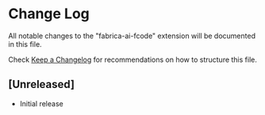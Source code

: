# Change Log

All notable changes to the "fabrica-ai-fcode" extension will be documented in this file.

Check [Keep a Changelog](http://keepachangelog.com/) for recommendations on how to structure this file.

## [Unreleased]

- Initial release